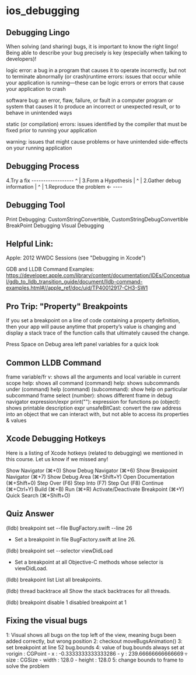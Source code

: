 # ios_debugging

Debugging Lingo
--------------------------------------------------------------------------------
When solving (and sharing) bugs, it is important to know the right lingo!
Being able to describe your bug precisely is key
(especially when talking to developers)!

logic error:
a bug in a program that causes it to operate incorrectly, but not to terminate
abnormally (or crash)runtime errors: issues that occur while your application is
running—these can be logic errors or errors that cause your application to crash

software bug:
an error, flaw, failure, or fault in a computer program or system that causes
it to produce an incorrect or unexpected result, or to behave in unintended ways

static (or compilation) errors:
issues identified by the compiler that must be fixed prior to running your
application

warning:
issues that might cause problems or have unintended side-effects on your running
application


Debugging Process
--------------------------------------------------------------------------------

4.Try a fix ------------------
^                            |
3.Form a Hypothesis          |
^                            |
2.Gather debug information   |
^                            |
1.Reproduce the problem <- ----


Debugging Tool
--------------------------------------------------------------------------------
Print Debugging: CustomStringConvertible, CustomStringDebugConvertible
BreakPoint Debugging
Visual Debugging


Helpful Link:
--------------------------------------------------------------------------------
Apple: 2012 WWDC Sessions (see "Debugging in Xcode")

GDB and LLDB Command Examples:
https://developer.apple.com/library/content/documentation/IDEs/Conceptual/gdb_to_lldb_transition_guide/document/lldb-command-examples.html#//apple_ref/doc/uid/TP40012917-CH3-SW1


Pro Trip: "Property" Breakpoints
--------------------------------------------------------------------------------
If you set a breakpoint on a line of code containing a property definition,
then your app will pause anytime that property’s value is changing and display
a stack trace of the function calls that ultimately caused the change.

Press Space on Debug area left panel variables for a quick look


Common LLDB Command
--------------------------------------------------------------------------------
frame variable/fr v: shows all the arguments and local variable in current scope
help: shows all command
(command) help: shows subcommands under (command)
help (command) (subcommand): show help on particular subcommand
frame select (number): shows different frame in debug navigator
expression/expr print(""): expression for functions
po (object): shows printable description
expr unsafeBitCast: convert the raw address into an object that we can interact
with, but not able to access its properties & values


Xcode Debugging Hotkeys
--------------------------------------------------------------------------------
Here is a listing of Xcode hotkeys (related to debugging) we mentioned in this course.
Let us know if we missed any!

Show Navigator (⌘+0)
Show Debug Navigator (⌘+6)
Show Breakpoint Navigator (⌘+7)
Show Debug Area (⌘+Shift+Y)
Open Documentation (⌘+Shift+0)
Step Over (F6)
Step Into (F7)
Step Out (F8)
Continue (⌘+Ctrl+Y)
Build (⌘+B)
Run (⌘+R)
Activate/Deactivate Breakpoint (⌘+Y)
Quick Search (⌘+Shift+O)


Quiz Answer
--------------------------------------------------------------------------------
(lldb) breakpoint set --file BugFactory.swift --line 26
- Set a breakpoint in file BugFactory.swift at line 26.

(lldb) breakpoint set --selector viewDidLoad
- Set a breakpoint at all Objective-C methods whose selector is viewDidLoad.

(lldb) breakpoint list
List all breakpoints.

(lldb) thread backtrace all
Show the stack backtraces for all threads.

(lldb) breakpoint disable 1
disabled breakpoint at 1


Fixing the visual bugs
--------------------------------------------------------------------------------
1: Visual shows all bugs on the top left of the view, meaning bugs been added correctly, but wrong position
2: checkout moveBugsAnimation()
3: set breakpoint at line 52 bug.bounds
4: value of bug.bounds always set at
▿origin : CGPoint
    - x : -0.3333333333333286
    - y : 239.66666666666669
  ▿ size : CGSize
    - width : 128.0
    - height : 128.0
5: change bounds to frame to solve the problem

